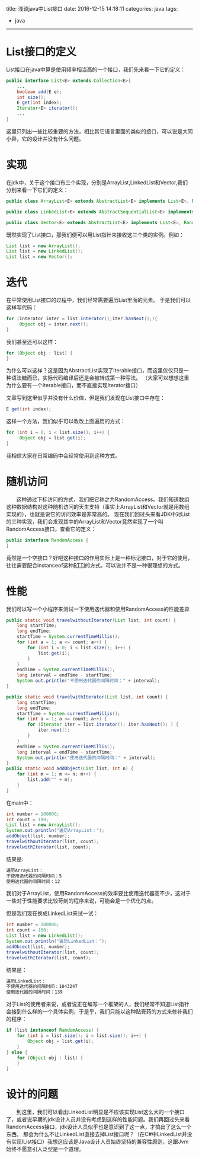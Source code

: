title: 浅谈java中List接口
date: 2016-12-15 14:18:11
categories: java
tags:
  - java
------
# List接口的定义
List接口在java中算是使用频率相当高的一个接口，我们先来看一下它的定义：
```java
public interface List<E> extends Collection<E>{
    ...
    boolean add(E e);
    int size();
    E get(int index);
    Iterator<E> iterator();
    ...
}
```
这里只列出一些比较重要的方法，相比其它语言里面的类似的接口，可以说是大同小异，它的设计并没有什么问题。
# 实现
在jdk中，关于这个接口有三个实现，分别是ArrayList,LinkedList和Vector,我们分别来看一下它们的定义：
```java
public class ArrayList<E> extends AbstractList<E> implements List<E>, RandomAccess, Cloneable, java.io.Serializable
```
```java
public class LinkedList<E> extends AbstractSequentialList<E> implements List<E>, Deque<E>, Cloneable, java.io.Serializable
```
```java
public class Vector<E> extends AbstractList<E> implements List<E>, RandomAccess, Cloneable, java.io.Serializable
```

既然实现了List接口，那我们便可以用List指针来接收这三个类的实例。例如：
```java
List list = new ArrayList();
List list = new LinkedList();
List list = new Vector();
```
# 迭代
在平常使用List接口的过程中，我们经常需要遍历List里面的元素。
于是我们可以这样写代码：
```java
for (Interator inter = list.Interator();iter.hasNext();){
     Object obj = inter.next();
}
```
我们甚至还可以这样：
```java
for (Object obj : list) {
}
```
为什么可以这样？这是因为AbstractList实现了Iterable接口，而这里仅仅只是一种语法糖而已，实际代码编译后还是会被转成第一种写法。
（大家可以想想这里为什么要有一个Iterable接口，而不直接实现Iterator接口）

文章写到这里似乎并没有什么价值，但是我们发现在List接口中存在：
```java
E get(int index);
```
这样一个方法，我们似乎可以改改上面遍历的方式：
```java
for (int i = 0; i < list.size(); i++) {
     Object obj = list.get(i);
}
```
我相信大家在日常编码中会经常使用到这种方式。
# 随机访问
&#160; &#160; &#160; &#160;这种通过下标访问的方式，我们把它称之为RandomAccess。我们知道数组这种数据结构对这种随机访问的天生支持（事实上ArrayList和Vector就是用数组实现的），也就是说它的访问效率是非常高的。
现在我们回过头来看JDK中对List的三种实现，我们会发现其中的ArrayList和Vector竟然实现了一个叫RandomAccess接口，查看它的定义：
```java
public interface RandomAccess {
}
```
竟然是一个空接口？好吧这种接口的作用实际上是一种标记接口，对于它的使用，往往需要配合instanceof这种[RTTI](http://baike.baidu.com/link?url=c6vVFXT41_awqHe0TVcfrR74uwaprffqcyzQP4qw_o3VQQ0L2OSvQgzxWGR_a6_argI5qoOg2Pe5P_cv2X0YEq)的方式。可以说并不是一种很理想的方式。

# 性能
我们可以写一个小程序来测试一下使用迭代器和使用RandomAccess的性能差异
```java
public static void travelwithoutIterator(List list, int count) {
    long startTime;
    long endTime;
    startTime = System.currentTimeMillis();
    for (int a = 1; a <= count; a++) {
        for (int i = 0; i < list.size(); i++) {
            list.get(i);
        }
    }
    endTime = System.currentTimeMillis();
    long interval = endTime - startTime;
    System.out.println("不使用迭代器的间隔时间：" + interval);
}

public static void travelwithIterator(List list, int count) {
    long startTime;
    long endTime;
    startTime = System.currentTimeMillis();
    for (int a = 1; a <= count; a++) {
        for (Iterator iter = list.iterator(); iter.hasNext(); ) {
            iter.next();
        }
    }
    endTime = System.currentTimeMillis();
    long interval = endTime - startTime;
    System.out.println("使用迭代器的间隔时间：" + interval);
}
public static void addObject(List list, int n) {
    for (int m = 1; m <= n; m++) {
        list.add("" + m);
    }
}
```
在main中：
```java
int number = 100000;
int count = 100;
List list = new ArrayList();
System.out.println("遍历ArrayList：");
addObject(list, number);
travelwithoutIterator(list, count);
travelwithIterator(list, count);
```
结果是:
```bash
遍历ArrayList：
不使用迭代器的间隔时间：5
使用迭代器的间隔时间：12
```
我们对于ArrayList，使用RandomAccess的效率要比使用迭代器高不少，这对于一些对于性能要求比较苛刻的程序来说，可能会是一个优化的点。

但是我们现在换成LinkedList来试一试：
```java
int number = 100000;
int count = 100;
List list = new LinkedList();
System.out.println("遍历LinkedList：");
addObject(list, number);
travelwithoutIterator(list, count);
travelwithIterator(list, count);
```
结果是：
```bash
遍历LinkedList：
不使用迭代器的间隔时间：1043247
使用迭代器的间隔时间：139
```
对于List的使用者来说，或者说正在编写一个框架的人，我们经常不知道List指针会接到什么样的一个具体实例，于是乎，我们只能以这种贴膏药的方式来修补我们的程序：
```java
if (list instanceof RandomAccess) {
    for (int i = list.size(); i < list.size(); i++) {
        Object obj = list.get(i);
    }
} else {
    for (Object obj : list) {
    }
}
```

# 设计的问题
&#160; &#160; &#160; &#160;到这里，我们可以看出LinkedList明显是不应该实现List这么大的一个接口了，或者说早期的jdk设计人员并没有考虑到这样的性能问题。我们再回过头来看RandomAccess接口，jdk设计人员似乎也是意识到了这一点，才搞出了这么一个东西。
那会为什么不让LinkedList直接去掉List接口呢？（在C#中LinkedList并没有实现IList接口）我想这应该是Java设计人员始终坚持的兼容性原则，这跟Jvm始终不愿意引入泛型是一个道理。


